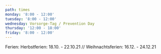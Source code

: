 ```yaml
---
path: times
monday: '8:00 - 12:00'
tuesday: '8:00 - 12:00'
wednesday: Vorsorge-Tag / Prevention Day
thursday: '12:00 - 18:00'
friday: '8:00 - 12:00'
---
```

Ferien:  Herbstferien: 18.10. - 22.10.21 // Weihnachtsferien: 16.12. - 24.12.21
